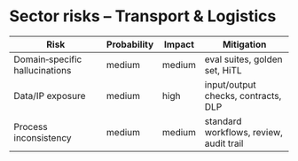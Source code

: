 # Sector risks – Transport & Logistics
<table role="table">
  <thead><tr><th>Risk</th><th>Probability</th><th>Impact</th><th>Mitigation</th></tr></thead>
  <tbody>
    <tr><td>Domain‑specific hallucinations</td><td>medium</td><td>medium</td><td>eval suites, golden set, HiTL</td></tr>
    <tr><td>Data/IP exposure</td><td>medium</td><td>high</td><td>input/output checks, contracts, DLP</td></tr>
    <tr><td>Process inconsistency</td><td>medium</td><td>medium</td><td>standard workflows, review, audit trail</td></tr>
  </tbody>
</table>
